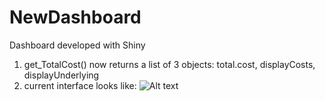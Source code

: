 # NewDashboard
Dashboard developed with Shiny
1. get_TotalCost() now returns a list of 3 objects: total.cost, displayCosts, displayUnderlying
2. current interface looks like:
![Alt text](/blob/master/shinyapp1.png?raw=true "Dashboard Screenshot")
